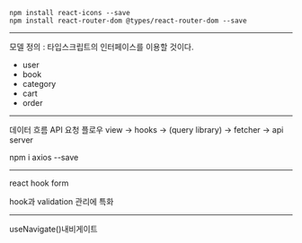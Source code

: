 ```
npm install react-icons --save 
npm install react-router-dom @types/react-router-dom --save
```
---
모델 정의
: 타입스크립트의 인터페이스를 이용할 것이다.
- user
- book
- category
- cart
- order
---
데이터 흐름
API 요청 플로우
view -> hooks -> (query library) -> fetcher -> api server

npm i axios --save

---
react hook form

hook과 validation 관리에 특화

--- 
useNavigate()내비게이트
